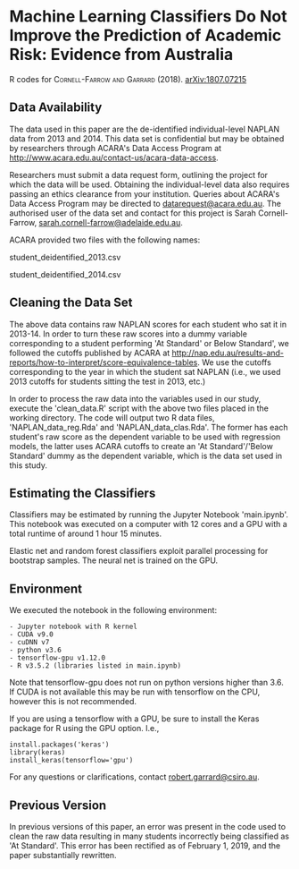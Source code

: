 # Machine Learning Classifiers Do Not Improve the Prediction of Academic Risk: Evidence from Australia

R codes for <font style="font-variant:small-caps">Cornell-Farrow and Garrard</font> (2018). <a href='https://arxiv.org/abs/1807.07215'>arXiv:1807.07215</a>


## Data Availability
The data used in this paper are the de-identified individual-level NAPLAN data from 2013 and 2014. This data set is confidential but may be obtained by researchers through ACARA's Data Access Program at <a href="http://www.acara.edu.au/contact-us/acara-data-access">http://www.acara.edu.au/contact-us/acara-data-access</a>.

Researchers must submit a data request form, outlining the project for which the data will be used. Obtaining the individual-level data also requires passing an ethics clearance from your institution. Queries about ACARA's Data Access Program may be directed to <a href="mailto:datarequest@acara.edu.au">datarequest@acara.edu.au</a>. The authorised user of the data set and contact for this project is Sarah Cornell-Farrow, <a href="mailto:sarah.cornell-farrow@adelaide.edu.au">sarah.cornell-farrow@adelaide.edu.au</a>.

ACARA provided two files with the following names:

student\_deidentified\_2013.csv

student\_deidentified\_2014.csv


## Cleaning the Data Set

The above data contains raw NAPLAN scores for each student who sat it in 2013-14. In order to turn these raw scores into a dummy variable corresponding to a student performing 'At Standard' or Below Standard', we followed the cutoffs published by ACARA at <a href="http://nap.edu.au/results-and-reports/how-to-interpret/score-equivalence-tables">http://nap.edu.au/results-and-reports/how-to-interpret/score-equivalence-tables</a>. We use the cutoffs corresponding to the year in which the student sat NAPLAN (i.e., we used 2013 cutoffs for students sitting the test in 2013, etc.) 

In order to process the raw data into the variables used in our study, execute the 'clean_data.R' script with the above two files placed in the working directory. The code will output two R data files, 'NAPLAN\_data\_reg.Rda' and 'NAPLAN\_data\_clas.Rda'. The former has each student's raw score as the dependent variable to be used with regression models, the latter uses ACARA cutoffs to create an 'At Standard'/'Below Standard' dummy as the dependent variable, which is the data set used in this study.

## Estimating the Classifiers

Classifiers may be estimated by running the Jupyter Notebook 'main.ipynb'. This notebook was executed on a computer with 12 cores and a GPU with a total runtime of around 1 hour 15 minutes. 

Elastic net and random forest classifiers exploit parallel processing for bootstrap samples. The neural net is trained on the GPU.

## Environment

We executed the notebook in the following environment:

	- Jupyter notebook with R kernel
	- CUDA v9.0
	- cuDNN v7
	- python v3.6
	- tensorflow-gpu v1.12.0 
	- R v3.5.2 (libraries listed in main.ipynb)
	
Note that tensorflow-gpu does not run on python versions higher than 3.6. If CUDA is not available this may be run with tensorflow on the CPU, however this is not recommended.

If you are using a tensorflow with a GPU, be sure to install the Keras package for R using the GPU option. I.e.,

	install.packages('keras')
	library(keras)
	install_keras(tensorflow='gpu')




For any questions or clarifications, contact <a href="mailto:robert.garrard@csiro.au">robert.garrard@csiro.au</a>.



## Previous Version

In previous versions of this paper, an error was present in the code used to clean the raw data resulting in many students incorrectly being classified as 'At Standard'. This error has been rectified as of February 1, 2019, and the paper substantially rewritten. 